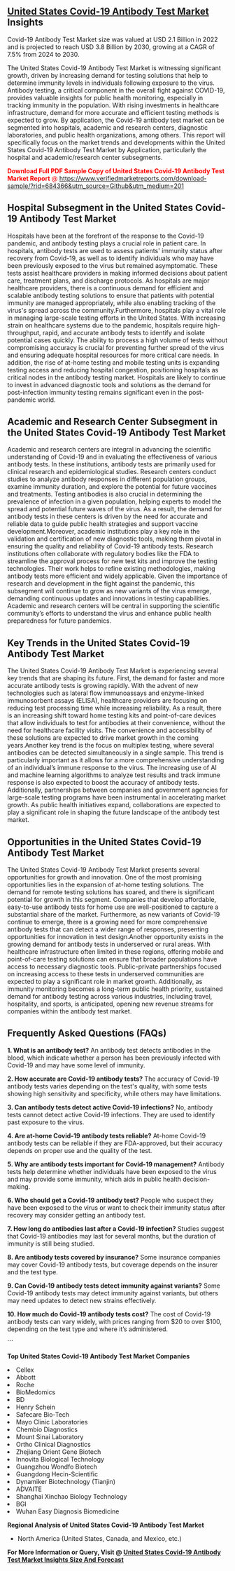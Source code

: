 <h2><a href="https://www.verifiedmarketreports.com/download-sample/?rid=684366&amp;utm_source=Github&amp;utm_medium=201" target="_blank">United States Covid-19 Antibody Test Market</a> Insights</h2><p>Covid-19 Antibody Test Market size was valued at USD 2.1 Billion in 2022 and is projected to reach USD 3.8 Billion by 2030, growing at a CAGR of 7.5% from 2024 to 2030.</p><p><p>The United States Covid-19 Antibody Test Market is witnessing significant growth, driven by increasing demand for testing solutions that help to determine immunity levels in individuals following exposure to the virus. Antibody testing, a critical component in the overall fight against COVID-19, provides valuable insights for public health monitoring, especially in tracking immunity in the population. With rising investments in healthcare infrastructure, demand for more accurate and efficient testing methods is expected to grow. By application, the Covid-19 antibody test market can be segmented into hospitals, academic and research centers, diagnostic laboratories, and public health organizations, among others. This report will specifically focus on the market trends and developments within the United States Covid-19 Antibody Test Market by Application, particularly the hospital and academic/research center subsegments. <p><span class=""><span style="color: #ff0000;"><strong>Download Full PDF Sample Copy of United States Covid-19 Antibody Test Market Report</strong> @ </span><a href="https://www.verifiedmarketreports.com/download-sample/?rid=684366&amp;utm_source=Github&amp;utm_medium=201" target="_blank">https://www.verifiedmarketreports.com/download-sample/?rid=684366&amp;utm_source=Github&amp;utm_medium=201</a></span></p></p><h2>Hospital Subsegment in the United States Covid-19 Antibody Test Market</h2><p>Hospitals have been at the forefront of the response to the Covid-19 pandemic, and antibody testing plays a crucial role in patient care. In hospitals, antibody tests are used to assess patients' immunity status after recovery from Covid-19, as well as to identify individuals who may have been previously exposed to the virus but remained asymptomatic. These tests assist healthcare providers in making informed decisions about patient care, treatment plans, and discharge protocols. As hospitals are major healthcare providers, there is a continuous demand for efficient and scalable antibody testing solutions to ensure that patients with potential immunity are managed appropriately, while also enabling tracking of the virus's spread across the community.Furthermore, hospitals play a vital role in managing large-scale testing efforts in the United States. With increasing strain on healthcare systems due to the pandemic, hospitals require high-throughput, rapid, and accurate antibody tests to identify and isolate potential cases quickly. The ability to process a high volume of tests without compromising accuracy is crucial for preventing further spread of the virus and ensuring adequate hospital resources for more critical care needs. In addition, the rise of at-home testing and mobile testing units is expanding testing access and reducing hospital congestion, positioning hospitals as critical nodes in the antibody testing market. Hospitals are likely to continue to invest in advanced diagnostic tools and solutions as the demand for post-infection immunity testing remains significant even in the post-pandemic world.</p><h2>Academic and Research Center Subsegment in the United States Covid-19 Antibody Test Market</h2><p>Academic and research centers are integral in advancing the scientific understanding of Covid-19 and in evaluating the effectiveness of various antibody tests. In these institutions, antibody tests are primarily used for clinical research and epidemiological studies. Research centers conduct studies to analyze antibody responses in different population groups, examine immunity duration, and explore the potential for future vaccines and treatments. Testing antibodies is also crucial in determining the prevalence of infection in a given population, helping experts to model the spread and potential future waves of the virus. As a result, the demand for antibody tests in these centers is driven by the need for accurate and reliable data to guide public health strategies and support vaccine development.Moreover, academic institutions play a key role in the validation and certification of new diagnostic tools, making them pivotal in ensuring the quality and reliability of Covid-19 antibody tests. Research institutions often collaborate with regulatory bodies like the FDA to streamline the approval process for new test kits and improve the testing technologies. Their work helps to refine existing methodologies, making antibody tests more efficient and widely applicable. Given the importance of research and development in the fight against the pandemic, this subsegment will continue to grow as new variants of the virus emerge, demanding continuous updates and innovations in testing capabilities. Academic and research centers will be central in supporting the scientific community’s efforts to understand the virus and enhance public health preparedness for future pandemics.</p><h2>Key Trends in the United States Covid-19 Antibody Test Market</h2><p>The United States Covid-19 Antibody Test Market is experiencing several key trends that are shaping its future. First, the demand for faster and more accurate antibody tests is growing rapidly. With the advent of new technologies such as lateral flow immunoassays and enzyme-linked immunosorbent assays (ELISA), healthcare providers are focusing on reducing test processing time while increasing reliability. As a result, there is an increasing shift toward home testing kits and point-of-care devices that allow individuals to test for antibodies at their convenience, without the need for healthcare facility visits. The convenience and accessibility of these solutions are expected to drive market growth in the coming years.Another key trend is the focus on multiplex testing, where several antibodies can be detected simultaneously in a single sample. This trend is particularly important as it allows for a more comprehensive understanding of an individual’s immune response to the virus. The increasing use of AI and machine learning algorithms to analyze test results and track immune response is also expected to boost the accuracy of antibody tests. Additionally, partnerships between companies and government agencies for large-scale testing programs have been instrumental in accelerating market growth. As public health initiatives expand, collaborations are expected to play a significant role in shaping the future landscape of the antibody test market.</p><h2>Opportunities in the United States Covid-19 Antibody Test Market</h2><p>The United States Covid-19 Antibody Test Market presents several opportunities for growth and innovation. One of the most promising opportunities lies in the expansion of at-home testing solutions. The demand for remote testing solutions has soared, and there is significant potential for growth in this segment. Companies that develop affordable, easy-to-use antibody tests for home use are well-positioned to capture a substantial share of the market. Furthermore, as new variants of Covid-19 continue to emerge, there is a growing need for more comprehensive antibody tests that can detect a wider range of responses, presenting opportunities for innovation in test design.Another opportunity exists in the growing demand for antibody tests in underserved or rural areas. With healthcare infrastructure often limited in these regions, offering mobile and point-of-care testing solutions can ensure that broader populations have access to necessary diagnostic tools. Public-private partnerships focused on increasing access to these tests in underserved communities are expected to play a significant role in market growth. Additionally, as immunity monitoring becomes a long-term public health priority, sustained demand for antibody testing across various industries, including travel, hospitality, and sports, is anticipated, opening new revenue streams for companies within the antibody test market.</p><h2>Frequently Asked Questions (FAQs)</h2><p><strong>1. What is an antibody test?</strong> An antibody test detects antibodies in the blood, which indicate whether a person has been previously infected with Covid-19 and may have some level of immunity.</p><p><strong>2. How accurate are Covid-19 antibody tests?</strong> The accuracy of Covid-19 antibody tests varies depending on the test's quality, with some tests showing high sensitivity and specificity, while others may have limitations.</p><p><strong>3. Can antibody tests detect active Covid-19 infections?</strong> No, antibody tests cannot detect active Covid-19 infections. They are used to identify past exposure to the virus.</p><p><strong>4. Are at-home Covid-19 antibody tests reliable?</strong> At-home Covid-19 antibody tests can be reliable if they are FDA-approved, but their accuracy depends on proper use and the quality of the test.</p><p><strong>5. Why are antibody tests important for Covid-19 management?</strong> Antibody tests help determine whether individuals have been exposed to the virus and may provide some immunity, which aids in public health decision-making.</p><p><strong>6. Who should get a Covid-19 antibody test?</strong> People who suspect they have been exposed to the virus or want to check their immunity status after recovery may consider getting an antibody test.</p><p><strong>7. How long do antibodies last after a Covid-19 infection?</strong> Studies suggest that Covid-19 antibodies may last for several months, but the duration of immunity is still being studied.</p><p><strong>8. Are antibody tests covered by insurance?</strong> Some insurance companies may cover Covid-19 antibody tests, but coverage depends on the insurer and the test type.</p><p><strong>9. Can Covid-19 antibody tests detect immunity against variants?</strong> Some Covid-19 antibody tests may detect immunity against variants, but others may need updates to detect new strains effectively.</p><p><strong>10. How much do Covid-19 antibody tests cost?</strong> The cost of Covid-19 antibody tests can vary widely, with prices ranging from $20 to over $100, depending on the test type and where it’s administered.</p>```</p><p><strong>Top United States Covid-19 Antibody Test Market Companies</strong></p><div data-test-id=""><p><li>Cellex</li><li> Abbott</li><li> Roche</li><li> BioMedomics</li><li> BD</li><li> Henry Schein</li><li> Safecare Bio-Tech</li><li> Mayo Clinic Laboratories</li><li> Chembio Diagnostics</li><li> Mount Sinai Laboratory</li><li> Ortho Clinical Diagnostics</li><li> Zhejiang Orient Gene Biotech</li><li> Innovita Biological Technology</li><li> Guangzhou Wondfo Biotech</li><li> Guangdong Hecin-Scientific</li><li> Dynamiker Biotechnology (Tianjin)</li><li> ADVAITE</li><li> Shanghai Xinchao Biology Technology</li><li> BGI</li><li> Wuhan Easy Diagnosis Biomedicine</li></p><div><strong>Regional Analysis of&nbsp;United States Covid-19 Antibody Test Market</strong></div><ul><li dir="ltr"><p dir="ltr">North America&nbsp;(United States, Canada, and Mexico, etc.)</p></li></ul><p><strong>For More Information or Query, Visit @&nbsp;</strong><strong><a href="https://www.verifiedmarketreports.com/product/covid-19-antibody-test-market/?utm_source=Github&amp;utm_medium=201" target="_blank">United States Covid-19 Antibody Test Market Insights Size And Forecast</a></strong></p></div>
